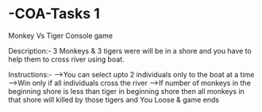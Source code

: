 # -COA-Tasks 1
Monkey Vs Tiger Console game

Description:-
  3 Monkeys & 3 tigers were will be in a shore and you have to help them to cross river using boat. 

Instructions:-
-->You can select upto 2 individuals only to the boat at a time
-->Win only if all individuals cross the river
-->If number of monkeys in the beginning shore is less than tiger in beginning shore then all monkeys in that shore will killed by those tigers and You Loose & game ends 

